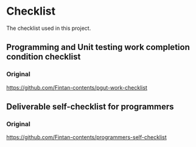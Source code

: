 # Checklist

The checklist used in this project.

## Programming and Unit testing work completion condition checklist

### Original

https://github.com/Fintan-contents/pgut-work-checklist

## Deliverable self-checklist for programmers

### Original

https://github.com/Fintan-contents/programmers-self-checklist
